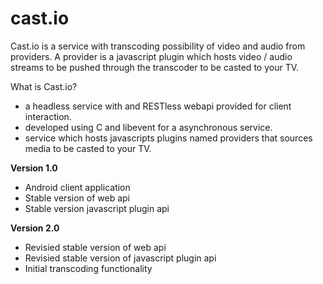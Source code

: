cast.io
=======

Cast.io is a service with transcoding possibility of video and audio from providers. A provider is a javascript plugin which hosts video / audio streams to be pushed through the transcoder to be casted to your TV.

What is Cast.io?

 - a headless service with and RESTless webapi provided for client interaction.
 - developed using C and libevent for a asynchronous service.
 - service which hosts javascripts plugins named providers that sources
   media to be casted to your TV.


**Version 1.0**
 - Android client application
 - Stable version of web api
 - Stable version javascript plugin api

**Version 2.0**
 - Revisied stable version of web api
 - Revisied stable version of javascript plugin api
 - Initial transcoding functionality

